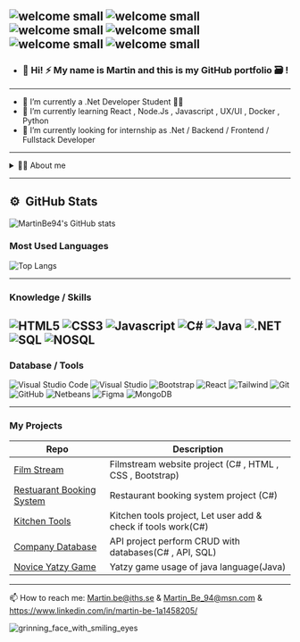 ![welcome small](https://user-images.githubusercontent.com/112393881/224752218-c1bd1d05-4a13-4015-a521-9105b999ce38.gif)
![welcome small](https://user-images.githubusercontent.com/112393881/224752218-c1bd1d05-4a13-4015-a521-9105b999ce38.gif)
![welcome small](https://user-images.githubusercontent.com/112393881/224752218-c1bd1d05-4a13-4015-a521-9105b999ce38.gif)
![welcome small](https://user-images.githubusercontent.com/112393881/224752218-c1bd1d05-4a13-4015-a521-9105b999ce38.gif)
![welcome small](https://user-images.githubusercontent.com/112393881/224752218-c1bd1d05-4a13-4015-a521-9105b999ce38.gif)
![welcome small](https://user-images.githubusercontent.com/112393881/224752218-c1bd1d05-4a13-4015-a521-9105b999ce38.gif)
----------------
- ### 👋 Hi! :zap: My name is Martin and this is my GitHub portfolio :card_file_box: !

---------------

- 🔭 I’m currently a .Net Developer Student :technologist:
- 🌱 I’m currently learning React , Node.Js , Javascript , UX/UI , Docker , Python
- 🤔 I’m currently looking for internship as .Net / Backend / Frontend / Fullstack Developer
 ---
 <details>
 <summary>👨‍💻 About me</summary>
 
The interest for IT tech world have always been a part of my life since young.
All way from the past when I went to my friends house to play games on the commodore 64 and to the modern days how much it have developed.
From all application in the smartphone to robotics drones, home system controlled by smartphones with softwares and softwares in the computer.  
 
The first computer I got had the OS windows 98.
It was then for the first time started to play Starcraft Original which had and still is one of my favorite games.
And next the playstation 1 which alot of games like Tekken 3, Crash bandicoot and more. 
 
But anyway lets get to the point. 
My coding journey started for the first time around 2019 fall when I did little of small coding with Java at home by myself.
It was then got into the programming world. I did small project at home like basic Java calculators and Km/h counters.
I enrolled my first programming course in 2021 august and learned more about Java. 
In the course, I got tasks to make a Yatzy game and a more advanced calculator.
 
In the year 2022 winter I took the second course of programming and learned for the first time about C# and OOP. 
I created basic animal system that check if an animal exist in the program if user search for the animal and what kind of type of animal it is.
My journey since then still continue until today.  
I'm today a .Net/Backend/Fullstack Developer student at IT-Högskolan( Vocational University) and enroll a .Net/Backend/Fullstack program.

My goals and mindset is always try to success and never give up on my work until it is done.
No matter how much time it takes.
I'm always open up for new knowledges, feedbacks to improve myself more and get better on my career for the future path that awaits me.

 ![starcraft](https://user-images.githubusercontent.com/112393881/224954609-0d537ef5-41f8-42c9-84ed-cad3b609b5e7.gif)
 ![tekken 3](https://user-images.githubusercontent.com/112393881/224954691-9c13412b-c6f2-429b-8387-f1b2ba029278.gif)
 ![crash bandicoot](https://user-images.githubusercontent.com/112393881/224954745-05cb782f-d129-4701-81d2-ed042c495be0.gif)
 ![final fantasy 7](https://user-images.githubusercontent.com/112393881/224954805-00de9a53-843d-412a-9be6-846f8830cd3f.gif)

</details>

---

## ⚙️ &nbsp;GitHub Stats&nbsp;&nbsp;
![MartinBe94's GitHub stats](https://github-readme-stats.vercel.app/api?username=MartinBe94&show_icons=true&theme=great-gatsby)
### Most Used Languages&nbsp;&nbsp;
![Top Langs](https://github-readme-stats.vercel.app/api/top-langs/?username=MartinBe94&&show_icons=true&theme=great-gatsby)

---
### Knowledge / Skills


![HTML5](https://img.shields.io/badge/-HTML5-333333?style=flat&logo=HTML5)
![CSS3](https://img.shields.io/badge/-CSS3-333333?style=flat&logo=CSS3&logoColor=1572B6)
![Javascript](https://img.shields.io/badge/-Javascript-333333?style=flat&logo=javascript) 
![C#](https://img.shields.io/badge/-CSHARP-333333?style=flat&logo=CSHARP&logoColor=1572B6)
![Java](https://img.shields.io/badge/-Java-333333?style=flat&logo=java) 
![.NET](https://img.shields.io/badge/-.NET-333333?style=flat&logo=.NET)
![SQL](https://img.shields.io/badge/-SQL-333333?style=flat&logo=SQL&logoColor=1572B6)
![NOSQL](https://img.shields.io/badge/-NOSQL-333333?style=flat&logo=NOSQL&logoColor=1572B6)
---
### Database / Tools
![Visual Studio Code](https://img.shields.io/badge/-VS%20Code-05122A?style=flat&logo=visual-studio-code&logoColor=007ACC)
![Visual Studio](https://img.shields.io/badge/-VS-05122A?style=flat&logo=visualstudio&logoColor=007ACC)
![Bootstrap](https://img.shields.io/badge/-Bootstrap-333333?style=flat&logo=bootstrap)
![React](https://img.shields.io/badge/-React-333333?style=flat&logo=react)
![Tailwind](https://img.shields.io/badge/-Tailwind-333333?style=flat&logo=tailwind)
![Git](https://img.shields.io/badge/-Git-333333?style=flat&logo=git)
![GitHub](https://img.shields.io/badge/-GitHub-333333?style=flat&logo=github)
![Netbeans](https://img.shields.io/badge/-NetBeans-333333?style=flat&logo=netbeans)
![Figma](https://img.shields.io/badge/-Figma-333333?style=flat&logo=figma)
![MongoDB](https://img.shields.io/badge/-MongoDB-333333?style=flat&logo=mongodb)


---
### My Projects

| Repo                           | Description                                                   |
| ------------------------------ | ------------------------------------------------------------- |
| [Film Stream][FS]              | Filmstream website project  (C# , HTML , CSS , Bootstrap)     |
| [Restuarant Booking System][RS]| Restaurant booking system project  (C#)                       |
| [Kitchen Tools][KT]            | Kitchen tools project, Let user add & check if tools work(C#) |
| [Company Database][CD]         | API project perform CRUD with databases(C# , API, SQL)        |
| [Novice Yatzy Game][NG]        | Yatzy game usage of java language(Java)                       |
---
[FS]: https://github.com/MartinBe94/FilmStream.git
[RS]: https://github.com/MartinBe94/Restuarant-Booking-System.git
[KT]: https://github.com/MartinBe94/Kitchen-Tools.git
[CD]: https://github.com/MartinBe94/Company.git
[NG]: https://github.com/MartinBe94/Basic-Java-Yatzy-Game-First-Project-.git

 📫 How to reach me: Martin.be@iths.se & Martin_Be_94@msn.com & https://www.linkedin.com/in/martin-be-1a1458205/

![grinning_face_with_smiling_eyes](https://user-images.githubusercontent.com/112393881/224654256-fcd2e378-41b7-4e41-8f9f-bcdf737f83ee.gif) 

